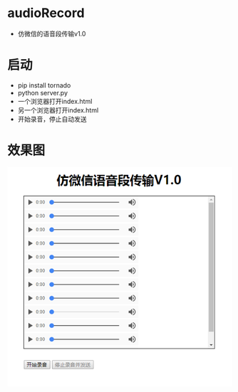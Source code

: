 # audioRecord
- 仿微信的语音段传输v1.0

# 启动
- pip install tornado
- python server.py
- 一个浏览器打开index.html
- 另一个浏览器打开index.html
- 开始录音，停止自动发送

# 效果图
![](1.png)
